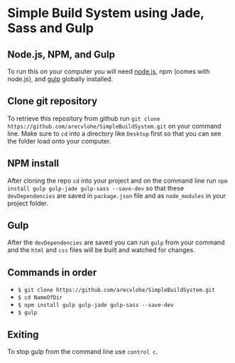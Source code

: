 # Simple Build System using Jade, Sass and Gulp

## Node.js, NPM, and Gulp  
  To run this on your computer you will need [node.js](https://nodejs.org/), npm (comes with node.js), and [gulp](https://github.com/gulpjs/gulp/blob/master/docs/getting-started.md) globally installed.

## Clone git repository
  To retrieve this repository from github run `git clone https://github.com/arecvlohe/SimpleBuildSystem.git` on your command line. Make sure to `cd` into a directory like `Desktop` first so that you can see the folder load onto your computer.

## NPM install
  After cloning the repo `cd` into your project and on the command line
  run `npm install gulp gulp-jade gulp-sass --save-dev` so that these `devDependencies` are saved in `package.json` file and as `node_modules` in your project folder.

## Gulp
  After the `devDependencies` are saved you can run `gulp` from your command and the `html` and `css` files will be built and watched for changes.

## Commands in order
  * `$ git clone https://github.com/arecvlohe/SimpleBuildSystem.git`
  * `$ cd NameOfDir`
  * `$ npm install gulp gulp-jade gulp-sass --save-dev`
  * `$ gulp`

## Exiting
  To stop gulp from the command line use `control c`.
